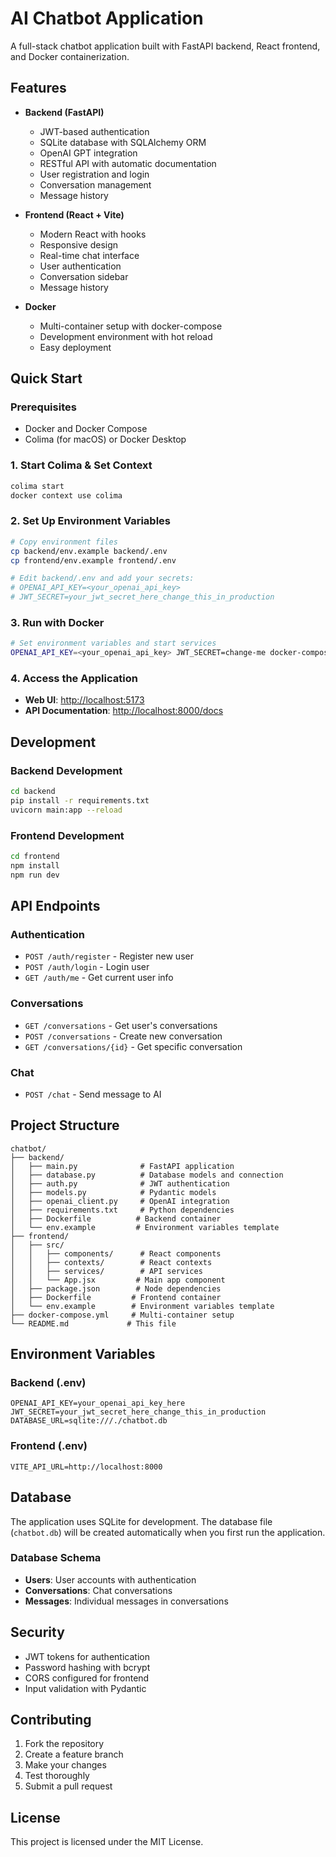# AI Chatbot Application

A full-stack chatbot application built with FastAPI backend, React frontend, and Docker containerization.

## Features

- **Backend (FastAPI)**

  - JWT-based authentication
  - SQLite database with SQLAlchemy ORM
  - OpenAI GPT integration
  - RESTful API with automatic documentation
  - User registration and login
  - Conversation management
  - Message history

- **Frontend (React + Vite)**

  - Modern React with hooks
  - Responsive design
  - Real-time chat interface
  - User authentication
  - Conversation sidebar
  - Message history

- **Docker**
  - Multi-container setup with docker-compose
  - Development environment with hot reload
  - Easy deployment

## Quick Start

### Prerequisites

- Docker and Docker Compose
- Colima (for macOS) or Docker Desktop

### 1. Start Colima & Set Context

```bash
colima start
docker context use colima
```

### 2. Set Up Environment Variables

```bash
# Copy environment files
cp backend/env.example backend/.env
cp frontend/env.example frontend/.env

# Edit backend/.env and add your secrets:
# OPENAI_API_KEY=<your_openai_api_key>
# JWT_SECRET=your_jwt_secret_here_change_this_in_production
```

### 3. Run with Docker

```bash
# Set environment variables and start services
OPENAI_API_KEY=<your_openai_api_key> JWT_SECRET=change-me docker-compose up --build
```

### 4. Access the Application

- **Web UI**: [http://localhost:5173](http://localhost:5173)
- **API Documentation**: [http://localhost:8000/docs](http://localhost:8000/docs)

## Development

### Backend Development

```bash
cd backend
pip install -r requirements.txt
uvicorn main:app --reload
```

### Frontend Development

```bash
cd frontend
npm install
npm run dev
```

## API Endpoints

### Authentication

- `POST /auth/register` - Register new user
- `POST /auth/login` - Login user
- `GET /auth/me` - Get current user info

### Conversations

- `GET /conversations` - Get user's conversations
- `POST /conversations` - Create new conversation
- `GET /conversations/{id}` - Get specific conversation

### Chat

- `POST /chat` - Send message to AI

## Project Structure

```
chatbot/
├── backend/
│   ├── main.py              # FastAPI application
│   ├── database.py          # Database models and connection
│   ├── auth.py              # JWT authentication
│   ├── models.py            # Pydantic models
│   ├── openai_client.py     # OpenAI integration
│   ├── requirements.txt     # Python dependencies
│   ├── Dockerfile          # Backend container
│   └── env.example         # Environment variables template
├── frontend/
│   ├── src/
│   │   ├── components/      # React components
│   │   ├── contexts/        # React contexts
│   │   ├── services/        # API services
│   │   └── App.jsx         # Main app component
│   ├── package.json        # Node dependencies
│   ├── Dockerfile         # Frontend container
│   └── env.example        # Environment variables template
├── docker-compose.yml     # Multi-container setup
└── README.md             # This file
```

## Environment Variables

### Backend (.env)

```
OPENAI_API_KEY=your_openai_api_key_here
JWT_SECRET=your_jwt_secret_here_change_this_in_production
DATABASE_URL=sqlite:///./chatbot.db
```

### Frontend (.env)

```
VITE_API_URL=http://localhost:8000
```

## Database

The application uses SQLite for development. The database file (`chatbot.db`) will be created automatically when you first run the application.

### Database Schema

- **Users**: User accounts with authentication
- **Conversations**: Chat conversations
- **Messages**: Individual messages in conversations

## Security

- JWT tokens for authentication
- Password hashing with bcrypt
- CORS configured for frontend
- Input validation with Pydantic

## Contributing

1. Fork the repository
2. Create a feature branch
3. Make your changes
4. Test thoroughly
5. Submit a pull request

## License

This project is licensed under the MIT License.
